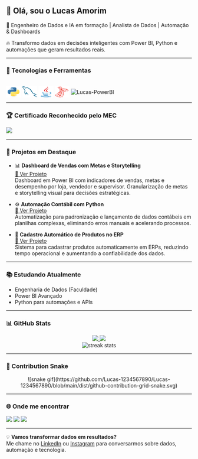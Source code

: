 ## 👋 Olá, sou o Lucas Amorim

🎯 Engenheiro de Dados e IA em formação | Analista de Dados | Automação & Dashboards

🔥 Transformo dados em decisões inteligentes com Power BI, Python e automações que geram resultados reais.

---

### 🚀 Tecnologias e Ferramentas

<div style="display: inline_block"><br>
  <img align="center" alt="Lucas-Python" height="30" width="40" src="https://raw.githubusercontent.com/devicons/devicon/master/icons/python/python-original.svg">
  <img align="center" alt="Lucas-SQL" height="30" width="40" src="https://raw.githubusercontent.com/devicons/devicon/master/icons/mysql/mysql-original.svg">
  <img align="center" alt="Lucas-Java" height="30" width="40" src="https://raw.githubusercontent.com/devicons/devicon/master/icons/java/java-original.svg">
  <img align="center" alt="Lucas-Excel" height="30" width="40" src="https://raw.githubusercontent.com/devicons/devicon/master/icons/microsoftsqlserver/microsoftsqlserver-plain.svg">
  <img align="center" alt="Lucas-PowerBI" height="30" width="40" src="https://img.icons8.com/color/48/power-bi.png">
</div>

---

### 🏆 Certificado Reconhecido pelo MEC

[<img src="https://xperiun.com/wp-content/uploads/2024/08/trilhas_portfolio-badges-trilhas.webp" width="100"/>](https://drive.google.com/file/d/1QFk3uUcfTkpYYfO9R8Ztpcc3XlODPqZ-/view)

---

### 💼 Projetos em Destaque

- 📊 **Dashboard de Vendas com Metas e Storytelling**  
  [🔗 Ver Projeto](https://github.com/Lucas-1234567890/analise-comercial)  
  Dashboard em Power BI com indicadores de vendas, metas e desempenho por loja, vendedor e supervisor. Granularização de metas e storytelling visual para decisões estratégicas.

- ⚙️ **Automação Contábil com Python**  
  [🔗 Ver Projeto](https://github.com/Lucas-1234567890/automacao_lancamentos_contabeis)  
  Automatização para padronização e lançamento de dados contábeis em planilhas complexas, eliminando erros manuais e acelerando processos.

- 🛒 **Cadastro Automático de Produtos no ERP**  
  [🔗 Ver Projeto](https://github.com/Lucas-1234567890/automacao-cadastro-produtos-erp)  
  Sistema para cadastrar produtos automaticamente em ERPs, reduzindo tempo operacional e aumentando a confiabilidade dos dados.

---

### 📚 Estudando Atualmente

- Engenharia de Dados (Faculdade)
- Power BI Avançado
- Python para automações e APIs

---

### 📊 GitHub Stats

<div align="center">
  <a href="https://github.com/Lucas-1234567890">
    <img height="160em" src="https://github-readme-stats.vercel.app/api?username=Lucas-1234567890&show_icons=true&theme=radical&include_all_commits=true&count_private=true"/>
    <img height="160em" src="https://github-readme-stats.vercel.app/api/top-langs/?username=Lucas-1234567890&layout=compact&langs_count=7&theme=radical"/>
  </a>
</div>

<div align="center">
  <img src="https://github-readme-streak-stats.herokuapp.com/?user=Lucas-1234567890&theme=radical" alt="streak stats"/>
</div>

---

### 🐍 Contribution Snake

<div align="center">
  ![snake gif](https://github.com/Lucas-1234567890/Lucas-1234567890/blob/main/dist/github-contribution-grid-snake.svg)
</div>


---

### 🌐 Onde me encontrar

<div> 
  <a href="https://www.instagram.com/engdados.lucas_amorim/" target="_blank"><img src="https://img.shields.io/badge/-Instagram-%23E4405F?style=for-the-badge&logo=instagram&logoColor=white" target="_blank"></a>
  <a href="https://www.threads.com/@engdados.lucas_amorim" target="_blank"><img src="https://img.shields.io/badge/Threads-000000?style=for-the-badge&logo=threads&logoColor=white" target="_blank"></a>
  <a href="https://www.linkedin.com/in/lucas-amorim-powerbi/" target="_blank"><img src="https://img.shields.io/badge/-LinkedIn-%230077B5?style=for-the-badge&logo=linkedin&logoColor=white" target="_blank"></a> 
</div>

---

💡 **Vamos transformar dados em resultados?**  
Me chame no [LinkedIn](https://www.linkedin.com/in/lucas-amorim-powerbi/) ou [Instagram](https://www.instagram.com/engdados.lucas_amorim/) para conversarmos sobre dados, automação e tecnologia.

